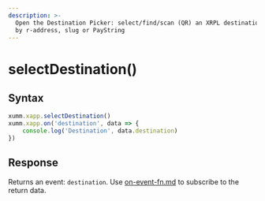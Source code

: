 ```yaml
---
description: >-
  Open the Destination Picker: select/find/scan (QR) an XRPL destination account
  by r-address, slug or PayString
---
```


# selectDestination()

## Syntax

```javascript
xumm.xapp.selectDestination()
xumm.xapp.on('destination', data => {
    console.log('Destination', data.destination)
})
```

## Response

Returns an event: `destination`. Use [on-event-fn.md](on-event-fn.md "mention") to subscribe to the return data.
